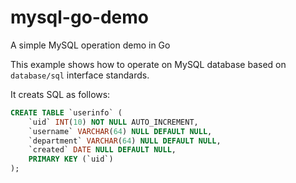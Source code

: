 # mysql-go-demo
A simple MySQL operation demo in Go

This example shows how to operate on MySQL database based  on `database/sql` interface standards.

It creats SQL as follows:

```SQL
CREATE TABLE `userinfo` (
    `uid` INT(10) NOT NULL AUTO_INCREMENT,
    `username` VARCHAR(64) NULL DEFAULT NULL,
    `department` VARCHAR(64) NULL DEFAULT NULL,
    `created` DATE NULL DEFAULT NULL,
    PRIMARY KEY (`uid`)
);
```